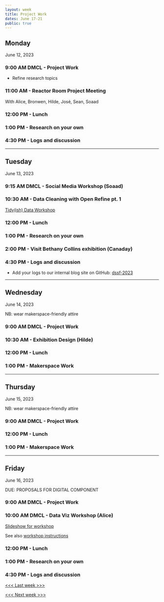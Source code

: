 ```yaml
---
layout: week
title: Project Work
dates: June 17-21
public: true
---
```


## Monday
June 12, 2023

### 9:00 AM DMCL - Project Work
- Refine research topics

### 11:00 AM - Reactor Room Project Meeting
With Alice, Bronwen, Hilde, José, Sean, Soaad

### 12:00 PM - Lunch

### 1:00 PM - Research on your own

### 4:30 PM - Logs and discussion

---

## Tuesday
June 13, 2023 

### 9:15 AM DMCL - Social Media Workshop (Soaad)

### 10:30 AM - Data Cleaning with Open Refine pt. 1

[Tidy(ish) Data Workshop](https://github.com/tri-cods/tidy-data)

### 12:00 PM - Lunch

### 1:00 PM - Research on your own

### 2:00 PM - Visit Bethany Collins exhibition (Canaday)

### 4:30 PM - Logs and discussion
- Add your logs to our internal blog site on GitHub: [dssf-2023](https://github.com/Bryn-Mawr-College/dssf-2023)

---

## Wednesday
June 14, 2023

NB: wear makerspace-friendly attire

### 9:00 AM DMCL - Project Work

### 10:30 AM - Exhibition Design (Hilde)

### 12:00 PM - Lunch

### 1:00 PM - Makerspace Work

---

## Thursday
June 15, 2023

NB: wear makerspace-friendly attire

### 9:00 AM DMCL - Project Work

### 12:00 PM - Lunch

### 1:00 PM - Makerspace Work

---

## Friday
June 16, 2023

DUE: PROPOSALS FOR DIGITAL COMPONENT

### 9:00 AM DMCL - Project Work

### 10:00 AM DMCL - Data Viz Workshop (Alice)

[Slideshow for workshop](https://alicemcgrath.digital.brynmawr.edu/pres/data-viz.html)

See also [workshop instructions](../resources/data)

### 12:00 PM - Lunch

### 1:00 PM - Research on your own

### 4:30 PM - Logs and discussion

[<<< Last week >>>](02-design)

[<<< Next week >>>](04-web)
